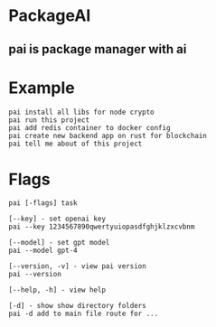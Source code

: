 # PackageAI

## pai is package manager with ai

# Example
```shell
pai install all libs for node crypto
pai run this project
pai add redis container to docker config
pai create new backend app on rust for blockchain
pai tell me about of this project
```

# Flags
```shell
pai [-flags] task

[--key] - set openai key
pai --key 1234567890qwertyuiopasdfghjklzxcvbnm

[--model] - set gpt model
pai --model gpt-4

[--version, -v] - view pai version
pai --version

[--help, -h] - view help

[-d] - show show directory folders
pai -d add to main file route for ...
```
